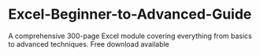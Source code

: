 # Excel-Beginner-to-Advanced-Guide
A comprehensive 300-page Excel module covering everything from basics to advanced techniques. Free download available
